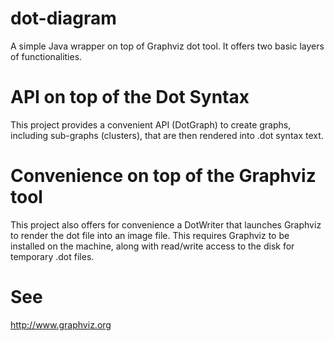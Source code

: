 # dot-diagram
A simple Java wrapper on top of Graphviz dot tool. It offers two basic layers of functionalities.

# API on top of the Dot Syntax

This project provides a convenient API (DotGraph) to create graphs, including sub-graphs (clusters), that are then rendered into .dot syntax text.

# Convenience on top of the Graphviz tool
This project also offers for convenience a DotWriter that launches Graphviz to render the dot file into an image file. This requires Graphviz to be installed on the machine, along with read/write access to the disk for temporary .dot files.

# See
http://www.graphviz.org
